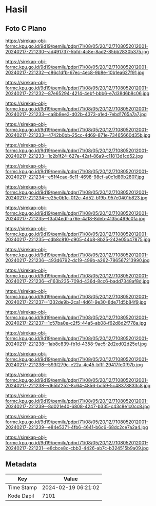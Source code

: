 # Hasil

## Foto C Plano

https://sirekap-obj-formc.kpu.go.id/9d19/pemilu/pdpr/71/08/05/20/12/7108052012001-20240217-221230--ad491737-5bfd-4c8e-8ad2-85bb2830b375.jpg

https://sirekap-obj-formc.kpu.go.id/9d19/pemilu/pdpr/71/08/05/20/12/7108052012001-20240217-221232--c86c1dfb-67ec-4ec8-9b8e-10b1ea627f91.jpg

https://sirekap-obj-formc.kpu.go.id/9d19/pemilu/pdpr/71/08/05/20/12/7108052012001-20240217-221232--87e65294-4214-4ebf-bbb6-e7d38d6b8c06.jpg

https://sirekap-obj-formc.kpu.go.id/9d19/pemilu/pdpr/71/08/05/20/12/7108052012001-20240217-221233--ca8b8ee3-d02b-4373-a1ed-7ebd1765a7a7.jpg

https://sirekap-obj-formc.kpu.go.id/9d19/pemilu/pdpr/71/08/05/20/12/7108052012001-20240217-221233--4742b0bb-25cc-4d69-871e-73465660d35b.jpg

https://sirekap-obj-formc.kpu.go.id/9d19/pemilu/pdpr/71/08/05/20/12/7108052012001-20240217-221233--1c2b1f24-627e-42af-86a9-c11813d1cd52.jpg

https://sirekap-obj-formc.kpu.go.id/9d19/pemilu/pdpr/71/08/05/20/12/7108052012001-20240217-221234--e51f4cae-6c11-4698-98cf-a0c1d89b2807.jpg

https://sirekap-obj-formc.kpu.go.id/9d19/pemilu/pdpr/71/08/05/20/12/7108052012001-20240217-221234--e25e0b1c-012c-4d52-b19b-957e0401b823.jpg

https://sirekap-obj-formc.kpu.go.id/9d19/pemilu/pdpr/71/08/05/20/12/7108052012001-20240217-221235--f3a04edf-a76e-4a18-8deb-4135c499c0fa.jpg

https://sirekap-obj-formc.kpu.go.id/9d19/pemilu/pdpr/71/08/05/20/12/7108052012001-20240217-221235--cdb8c810-c905-44b8-8b25-242e05b47875.jpg

https://sirekap-obj-formc.kpu.go.id/9d19/pemilu/pdpr/71/08/05/20/12/7108052012001-20240217-221236--493d6792-dc19-499b-a262-786567213990.jpg

https://sirekap-obj-formc.kpu.go.id/9d19/pemilu/pdpr/71/08/05/20/12/7108052012001-20240217-221236--d163b235-709d-436d-8cc6-badd7348af8d.jpg

https://sirekap-obj-formc.kpu.go.id/9d19/pemilu/pdpr/71/08/05/20/12/7108052012001-20240217-221237--1332de9b-2ca1-4d61-9e30-8de71d5b84f9.jpg

https://sirekap-obj-formc.kpu.go.id/9d19/pemilu/pdpr/71/08/05/20/12/7108052012001-20240217-221237--1c57ba0e-c2f5-44a5-ab08-f62d8d2f778a.jpg

https://sirekap-obj-formc.kpu.go.id/9d19/pemilu/pdpr/71/08/05/20/12/7108052012001-20240217-221238--1ab8c839-fb1d-4358-9ac5-2d2ed02d25ef.jpg

https://sirekap-obj-formc.kpu.go.id/9d19/pemilu/pdpr/71/08/05/20/12/7108052012001-20240217-221238--593f279c-e22a-4c45-bfff-29417fe0f97b.jpg

https://sirekap-obj-formc.kpu.go.id/9d19/pemilu/pdpr/71/08/05/20/12/7108052012001-20240217-221238--d65bf252-8c64-4856-bc59-5c48378833c8.jpg

https://sirekap-obj-formc.kpu.go.id/9d19/pemilu/pdpr/71/08/05/20/12/7108052012001-20240217-221239--8d021e40-6808-4247-b335-c43c8e1c0cc8.jpg

https://sirekap-obj-formc.kpu.go.id/9d19/pemilu/pdpr/71/08/05/20/12/7108052012001-20240217-221239--e84e5371-4fb6-4641-b6c6-68dc2ce7a2a4.jpg

https://sirekap-obj-formc.kpu.go.id/9d19/pemilu/pdpr/71/08/05/20/12/7108052012001-20240217-221231--e8cbce8c-cbb3-4426-ab7c-b324515b9a09.jpg


## Metadata

| Key        | Value               |
| ---------- | ------------------- |
| Time Stamp | 2024-02-19 06:21:02 |
| Kode Dapil | 7101                |



